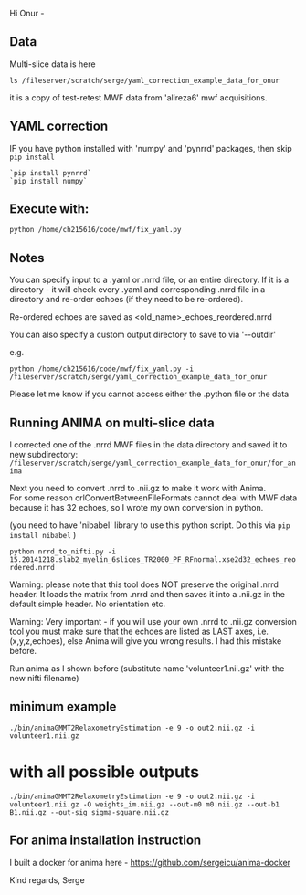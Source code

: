 Hi Onur -   

  
## Data  
Multi-slice data is here   
  
`ls /fileserver/scratch/serge/yaml_correction_example_data_for_onur`  

it is a copy of test-retest MWF data from 'alireza6' mwf acquisitions.   

## YAML correction   
IF you have python installed with 'numpy' and 'pynrrd' packages, then skip `pip install`   

    `pip install pynrrd`  
    `pip install numpy`  
  
## Execute with: 
`python /home/ch215616/code/mwf/fix_yaml.py`  

## Notes
You can specify input to a .yaml or .nrrd file, or an entire directory. If it is a directory - it will check every .yaml and corresponding .nrrd file in a directory and re-order echoes (if they need to be re-ordered).  

Re-ordered echoes are saved as <old_name>_echoes_reordered.nrrd  

You can also specify a custom output directory to save to via '--outdir'   

e.g. 

`python /home/ch215616/code/mwf/fix_yaml.py -i /fileserver/scratch/serge/yaml_correction_example_data_for_onur`

Please let me know if you cannot access either the .python file or the data   


## Running ANIMA on multi-slice data  

I corrected one of the .nrrd MWF files in the data directory and saved it to new subdirectory:   
`/fileserver/scratch/serge/yaml_correction_example_data_for_onur/for_anima`

Next you need to convert .nrrd to .nii.gz to make it work with Anima.   
For some reason crlConvertBetweenFileFormats cannot deal with MWF data because it has 32 echoes, so I wrote my own conversion in python.   

(you need to have 'nibabel' library to use this python script.  Do this via `pip install nibabel` )

`python nrrd_to_nifti.py -i 15.20141218.slab2_myelin_6slices_TR2000_PF_RFnormal.xse2d32_echoes_reordered.nrrd` 

Warning: please note that this tool does NOT preserve the original .nrrd header. It loads the matrix from .nrrd and then saves it into a .nii.gz in the default simple header. No orientation etc.   

Warning: Very important - if you will use your own .nrrd to .nii.gz conversion tool you must make sure that the echoes are listed as LAST axes, i.e. (x,y,z,echoes), else Anima will give you wrong results. I had this mistake before.    

Run anima as I shown before (substitute name 'volunteer1.nii.gz' with the new nifti filename)  

## minimum example
`./bin/animaGMMT2RelaxometryEstimation -e 9 -o out2.nii.gz -i volunteer1.nii.gz   `

# with all possible outputs  
`./bin/animaGMMT2RelaxometryEstimation -e 9 -o out2.nii.gz -i volunteer1.nii.gz -O weights_im.nii.gz --out-m0 m0.nii.gz --out-b1 B1.nii.gz --out-sig sigma-square.nii.gz   `

## For anima installation instruction
I built a docker for anima here - https://github.com/sergeicu/anima-docker


Kind regards,
Serge 
